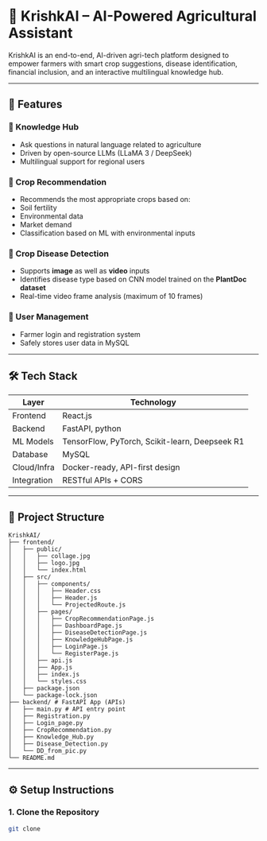 # 🌾 KrishkAI – AI-Powered Agricultural Assistant

KrishkAI is an end-to-end, AI-driven agri-tech platform designed to empower farmers with smart crop suggestions, disease identification, financial inclusion, and an interactive multilingual knowledge hub.

---

## 🚀 Features

### 🧠 Knowledge Hub
- Ask questions in natural language related to agriculture
- Driven by open-source LLMs (LLaMA 3 / DeepSeek)
- Multilingual support for regional users

### 🌱 Crop Recommendation
- Recommends the most appropriate crops based on:
- Soil fertility
- Environmental data
- Market demand
- Classification based on ML with environmental inputs

### 🐛 Crop Disease Detection
- Supports **image** as well as **video** inputs
- Identifies disease type based on CNN model trained on the **PlantDoc dataset**
- Real-time video frame analysis (maximum of 10 frames)

### 👤 User Management
- Farmer login and registration system
- Safely stores user data in MySQL

---

## 🛠 Tech Stack

| Layer         | Technology                     |
|---------------|---------------------------------|
| Frontend      | React.js                        |
| Backend       | FastAPI, python                |
| ML Models     | TensorFlow, PyTorch, Scikit-learn, Deepseek R1|
| Database      | MySQL                           |
| Cloud/Infra   | Docker-ready, API-first design  |
| Integration   | RESTful APIs + CORS             |

---

## 📁 Project Structure

```
KrishkAI/ 
├── frontend/ 
│   ├── public/
│   │   ├── collage.jpg
│   │   ├── logo.jpg
│   │   └── index.html
│   ├── src/
│   │   ├── components/
│   │   │   ├── Header.css
│   │   │   ├── Header.js
│   │   │   └── ProjectedRoute.js
│   │   ├── pages/
│   │   │   ├── CropRecommendationPage.js
│   │   │   ├── DashboardPage.js
│   │   │   ├── DiseaseDetectionPage.js
│   │   │   ├── KnowledgeHubPage.js
│   │   │   ├── LoginPage.js
│   │   │   └── RegisterPage.js
│   │   ├── api.js
│   │   ├── App.js
│   │   ├── index.js
│   │   └── styles.css
│   ├── package.json
│   └── package-lock.json
├── backend/ # FastAPI App (APIs) 
│   ├── main.py # API entry point 
│   ├── Registration.py 
│   ├── Login_page.py 
│   ├── CropRecommendation.py 
│   ├── Knowledge_Hub.py 
│   ├── Disease_Detection.py 
│   └── DD_from_pic.py 
└── README.md
```

---

## ⚙️ Setup Instructions
### 1. Clone the Repository
```bash
git clone 
```
